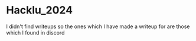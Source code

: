 # Hacklu_2024

I didn't find writeups so the ones which I have made a writeup for are those which I found in discord
